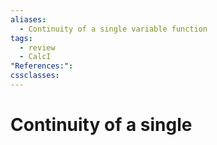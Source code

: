 ```yaml
---
aliases:
  - Continuity of a single variable function
tags:
  - review
  - CalcI
"References:": 
cssclasses:
---
```

# Continuity of a single
